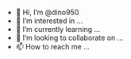 - 👋 Hi, I’m @dino950
- 👀 I’m interested in ...
- 🌱 I’m currently learning ...
- 💞️ I’m looking to collaborate on ...
- 📫 How to reach me ...

<!---
dino950/dino950 is a ✨ special ✨ repository because its `README.md` (this file) appears on your GitHub profile.
You can click the Preview link to take a look at your changes.
--
git config --global user.name "이현승"
git config --global user.email "lhs5209702@gmail.com"
